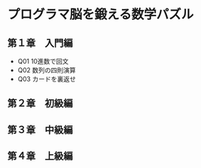 # プログラマ脳を鍛える数学パズル

## 第１章　入門編
- Q01 10進数で回文
- Q02 数列の四則演算
- Q03 カードを裏返せ

## 第２章　初級編

## 第３章　中級編

## 第４章　上級編
